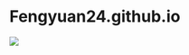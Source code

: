 # Fengyuan24.github.io
![](https://c-ssl.duitang.com/uploads/blog/202208/07/20220807102831_e8574.jpeg)
